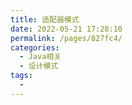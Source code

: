 ```yaml
---
title: 适配器模式
date: 2022-05-21 17:28:10
permalink: /pages/827fc4/
categories:
  - Java相关
  - 设计模式
tags:
  - 
---
```

